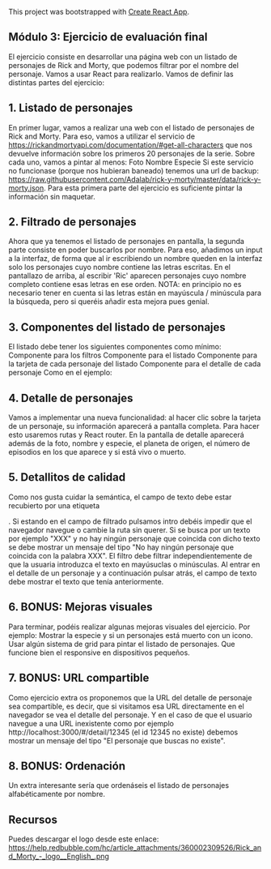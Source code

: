 This project was bootstrapped with [Create React App](https://github.com/facebook/create-react-app).

## Módulo 3: Ejercicio de evaluación final

El ejercicio consiste en desarrollar una página web con un listado de personajes de Rick and Morty, que
podemos filtrar por el nombre del personaje. Vamos a usar React para realizarlo.
Vamos de definir las distintas partes del ejercicio:
## 1. Listado de personajes
En primer lugar, vamos a realizar una web con el listado de personajes de Rick and Morty. Para eso, vamos a
utilizar el servicio de https://rickandmortyapi.com/documentation/#get-all-characters que nos devuelve
información sobre los primeros 20 personajes de la serie. Sobre cada uno, vamos a pintar al menos:
Foto
Nombre
Especie
Si este servicio no funcionase (porque nos hubieran baneado) tenemos una url de backup:
https://raw.githubusercontent.com/Adalab/rick-y-morty/master/data/rick-y-morty.json.
Para esta primera parte del ejercicio es suficiente pintar la información sin maquetar.
## 2. Filtrado de personajes
Ahora que ya tenemos el listado de personajes en pantalla, la segunda parte consiste en poder buscarlos por
nombre. Para eso, añadimos un input a la interfaz, de forma que al ir escribiendo un nombre queden en la
interfaz solo los personajes cuyo nombre contiene las letras escritas. En el pantallazo de arriba, al escribir 'Ric'
aparecen personajes cuyo nombre completo contiene esas letras en ese orden.
NOTA: en principio no es necesario tener en cuenta si las letras están en mayúscula / minúscula para la
búsqueda, pero si queréis añadir esta mejora pues genial.
## 3. Componentes del listado de personajes
El listado debe tener los siguientes componentes como mínimo:
Componente para los filtros
Componente para el listado
Componente para la tarjeta de cada personaje del listado
Componente para el detalle de cada personaje
Como en el ejemplo:
## 4. Detalle de personajes
Vamos a implementar una nueva funcionalidad: al hacer clic sobre la tarjeta de un personaje, su información
aparecerá a pantalla completa. Para hacer esto usaremos rutas y React router. En la pantalla de detalle
aparecerá además de la foto, nombre y especie, el planeta de origen, el número de episodios en los que
aparece y si está vivo o muerto.
## 5. Detallitos de calidad
Como nos gusta cuidar la semántica, el campo de texto debe estar recubierto por una etiqueta <form
/>.
Si estando en el campo de filtrado pulsamos intro debéis impedir que el navegador navegue o cambie
la ruta sin querer.
Si se busca por un texto por ejemplo "XXX" y no hay ningún personaje que coincida con dicho texto se
debe mostrar un mensaje del tipo "No hay ningún personaje que coincida con la palabra XXX".
El filtro debe filtrar independientemente de que la usuaria introduzca el texto en mayúsuclas o
minúsculas.
Al entrar en el detalle de un personaje y a continuación pulsar atrás, el campo de texto debe mostrar el
texto que tenía anteriormente.
## 6. BONUS: Mejoras visuales
Para terminar, podéis realizar algunas mejoras visuales del ejercicio. Por ejemplo:
Mostrar la especie y si un personajes está muerto con un icono.
Usar algún sistema de grid para pintar el listado de personajes.
Que funcione bien el responsive en dispositivos pequeños.
## 7. BONUS: URL compartible
Como ejercicio extra os proponemos que la URL del detalle de personaje sea compartible, es decir, que
si visitamos esa URL directamente en el navegador se vea el detalle del personaje.
Y en el caso de que el usuario navegue a una URL inexistente como por ejemplo
http://localhost:3000/#/detail/12345 (el id 12345 no existe) debemos mostrar un mensaje del
tipo "El personaje que buscas no existe".
## 8. BONUS: Ordenación
Un extra interesante sería que ordenáseis el listado de personajes alfabéticamente por nombre.
## Recursos
Puedes descargar el logo desde este enlace: https://help.redbubble.com/hc/article_attachments/360002309526/Rick_and_Morty_-_logo__English_.png
